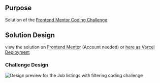 ## Purpose
Solution of the [Frontend Mentor Coding Challenge](https://www.frontendmentor.io/challenges/job-listings-with-filtering-ivstIPCt)

## Solution Design
view the solution on [Frontend Mentor](https://www.frontendmentor.io/solutions/frontend-mentor-joblisting-with-angular-vs0PffYZHX) (Account needed) or [here as Vercel Deployment](https://job-listings-angular.vercel.app/)


### Challenge Design

![Design preview for the Job listings with filtering coding challenge](./design/desktop-preview.jpg)
